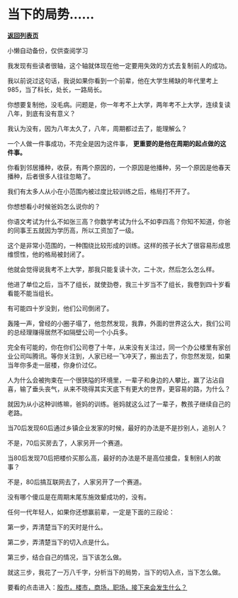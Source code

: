 # 当下的局势……

[**返回列表页**](/gzh/记忆承载)

小懒自动备份，仅供查阅学习

我发现有些读者很轴，这个轴就体现在他一定要用失效的方式去复制前人的成功。

我以前说过这句话，我说如果你看到一个前辈，他在大学生稀缺的年代里考上985，当了科长，处长，一路局长。  

你想要复制他，没毛病。问题是，你一年考不上大学，两年考不上大学，连续复读八年，到底有没有意义？  

我认为没有，因为八年太久了，八年，周期都过去了，能理解么？

一个人做一件事成功，不完全是因为这件事， **更重要的是他在周期的起点做的这件事。**  

你看到邻居播种，收获，有两个原因的，一个原因是他播种，另一个原因是他春天播种，后者很多人往往忽略了。  

我们有太多人从小在小范围内被过度比较训练之后，格局打不开了。  

你想想看小时候爸妈怎么说你的？

你语文考试为什么不如张三高？你数学考试为什么不如李四高？你知不知道，你爸的同事王五就因为学历高，所以工资加了一级。

这个是非常小范围的，一种围绕比较形成的训练。这样的孩子长大了很容易形成思维惯性，他的格局被封闭了。  

他就会觉得说我考不上大学，那我只能复读十次，二十次，然后怎么怎么样。  

他进了单位之后，当不了组长，就使劲卷，我三十岁当不了组长，我卷到四十岁看看能不能当组长。  

有可能四十岁没到，他们公司倒闭了。

轰隆一声，曾经的小圈子塌了，他忽然发现，我靠，外面的世界这么大，我们公司的总经理赚得居然不如隔壁公司一个小兵多。  

完全有可能的，你在你们公司卷了十年，从来没有关注过，同一个办公楼里有家创业公司叫腾讯。等你关注到，人家已经一飞冲天了，搬出去了，你忽然发现，如果当年你多走一层楼，你身价过亿。

人为什么会被拘束在一个很狭隘的环境里，一辈子和身边的人攀比，赢了沾沾自喜，输了垂头丧气，从来不晓得其实天底下有更大的世界，更容易的路，为什么？  

就因为从小这种训练嘛，爸妈的训练。爸妈就这么过了一辈子，教孩子继续自己的老路。

当70后发现60后通过乡镇企业发家的时候，最好的办法是不是抄别人，追别人？  

不是，70后买房去了，人家另开一个赛道。

当80后发现70后把楼价买那么高，最好的办法是不是高位接盘，复制别人的故事？

不是，80后搞互联网去了，人家另开了一个赛道。

没有哪个傻瓜是在周期末尾东施效颦成功的，没有。

任何一代年轻人，如果你还想赢前辈，一定是下面的三段论：  

第一步，弄清楚当下的天时是什么。

第二步，弄清楚当下的切入点是什么。  

第三步，结合自己的情况，当下该怎么做。

就这三步，我花了一万八千字，分析当下的局势，当下的切入点，当下怎么做。  

要看的点击进入：[股市，楼市，商场，职场，接下来会发生什么？](http://mp.weixin.qq.com/s?__biz=Mzg4MTg2MzU3Mg==&mid=2247484108&idx=1&sn=6355300b189f9ce7c16dd8aaf68c527e&chksm=cf5e3c37f829b521863070046a28c0487f12917edcdc9b294665051ba89d61d0c06520d10274&scene=21#wechat_redirect)

